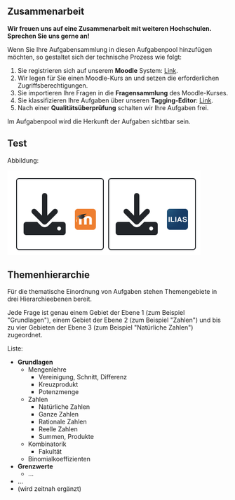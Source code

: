 ## Zusammenarbeit

__Wir freuen uns auf eine Zusammenarbeit mit weiteren Hochschulen. Sprechen Sie uns gerne an!__

Wenn Sie Ihre Aufgabensammlung in diesen Aufgabenpool hinzufügen möchten, so gestaltet sich der technische Prozess wie folgt:
1. Sie registrieren sich auf unserem __Moodle__ System: [Link](https://aufgabenpool.th-koeln.de/moodle/).
2. Wir legen für Sie einen Moodle-Kurs an und setzen die erforderlichen Zugriffsberechtigungen.
3. Sie importieren Ihre Fragen in die __Fragensammlung__ des Moodle-Kurses.
4. Sie klassifizieren Ihre Aufgaben über unseren __Tagging-Editor__: [Link](https://aufgabenpool.th-koeln.de/edit/).
5. Nach einer __Qualitätsüberprüfung__ schalten wir Ihre Aufgaben frei.

Im Aufgabenpool wird die Herkunft der Aufgaben sichtbar sein.

## Test

Abbildung:

![](images/moodle-ilias.png)




## Themenhierarchie

Für die thematische Einordnung von Aufgaben stehen Themengebiete in drei Hierarchieebenen bereit.

Jede Frage ist genau einem Gebiet der Ebene 1 (zum Beispiel "Grundlagen"), einem Gebiet der Ebene 2 (zum Beispiel "Zahlen") und bis zu vier Gebieten der Ebene 3 (zum Beispiel "Natürliche Zahlen") zugeordnet.

Liste:

-   **Grundlagen**
    -   Mengenlehre
        -   Vereinigung, Schnitt, Differenz
        -   Kreuzprodukt
        -   Potenzmenge
    -   Zahlen
        -   Natürliche Zahlen
        -   Ganze Zahlen
        -   Rationale Zahlen
        -   Reelle Zahlen
        -   Summen, Produkte
    -   Kombinatorik
        -   Fakultät
    -   Binomialkoeffizienten
-   **Grenzwerte**
    -   ...
-   ...
-   (wird zeitnah ergänzt)
